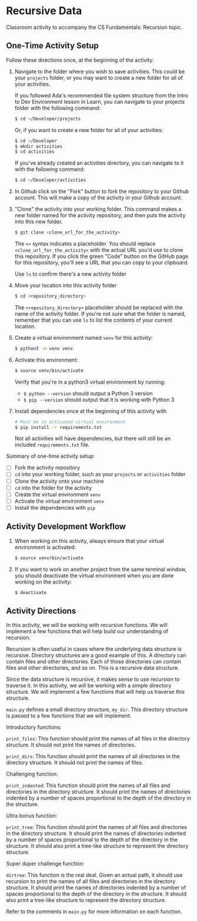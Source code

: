 # Recursive Data
Classroom activity to accompany the CS Fundamentals: Recursion topic.

## One-Time Activity Setup

Follow these directions once, at the beginning of the activity:


1. Navigate to the folder where you wish to save activities. This could be your `projects` folder, or you may want to create a new folder for all of your activities.

   If you followed Ada's recommended file system structure from the Intro to Dev Environment lesson in Learn, you can navigate to your projects folder with the following command:

   ```bash
   $ cd ~/Developer/projects
   ```

   Or, if you want to create a new folder for all of your activities:

   ```bash
   $ cd ~/Developer
   $ mkdir activities
   $ cd activities
   ```

   If you've already created an activities directory, you can navigate to it with the following command:

   ```bash
   $ cd ~/Developer/activities
   ```

2. In Github click on the "Fork" button to fork the repository to your Github account.  This will make a copy of the activity in your Github account. 

3. "Clone" the activity into your working folder. This command makes a new folder named for the activity repository, and then puts the activity into this new folder.

   ```bash
   $ git clone <clone_url_for_the_activity>
   ```

   The `<>` syntax indicates a placeholder. You should replace `<clone_url_for_the_activity>` with the actual URL you'd use to clone this repository. If you click the green "Code" button on the GitHub page for this repository, you'll see a URL that you can copy to your clipboard.
 
   Use `ls` to confirm there's a new activity folder

4. Move your location into this activity folder

   ```bash
   $ cd <repository_directory>
   ```

   The `<repository_directory>` placeholder should be replaced with the name of the activity folder. If you're not sure what the folder is named, remember that you can use `ls` to list the contents of your current location.

5. Create a virtual environment named `venv` for this activity:

   ```bash
   $ python3 -m venv venv
   ```

6. Activate this environment:

   ```bash
   $ source venv/bin/activate
   ```

   Verify that you're in a python3 virtual environment by running:
   
   - `$ python --version` should output a Python 3 version
   - `$ pip --version` should output that it is working with Python 3

7. Install dependencies once at the beginning of this activity with

   ```bash
   # Must be in activated virtual environment
   $ pip install -r requirements.txt
   ```

   Not all activities will have dependencies, but there will still be an included `requirements.txt` file.

Summary of one-time activity setup:
- [ ] Fork the activity repository
- [ ] `cd` into your working folder, such as your `projects` or `activities` folder
- [ ] Clone the activity onto your machine
- [ ] `cd` into the folder for the activity
- [ ] Create the virtual environment `venv`
- [ ] Activate the virtual environment `venv`
- [ ] Install the dependencies with `pip`

## Activity Development Workflow

1. When working on this activity, always ensure that your virtual environment is activated:

   ```bash
   $ source venv/bin/activate
   ```

2. If you want to work on another project from the same terminal window, you should deactivate the virtual environment when you are done working on the activity:

   ```bash
   $ deactivate
   ```

## Activity Directions

In this activity, we will be working with recursive functions. We will implement a few functions that will help build our understanding of recursion.

Recursion is often useful in cases where the underlying data structure is recursive. Directory structures are a good example of this. A directory can contain files and other directories. Each of those directories can contain files and other directories, and so on. This is a recursive data structure.

Since the data structure is recursive, it makes sense to use recursion to traverse it. In this activity, we will be working with a simple directory structure. We will implement a few functions that will help us traverse this structure.

`main.py` defines a small directory structure, `my_dir`. This directory structure is passed to a few functions that we will implement.

Introductory functions:

`print_files`: This function should print the names of all files in the directory structure. It should not print the names of directories.

`print_dirs`: This function should print the names of all directories in the directory structure. It should not print the names of files.

Challenging function:

`print_indented`: This function should print the names of all files and directories in the directory structure. It should print the names of directories indented by a number of spaces proportional to the depth of the directory in the structure.

Ultra bonus function:

`print_tree`: This function should print the names of all files and directories in the directory structure. It should print the names of directories indented by a number of spaces proportional to the depth of the directory in the structure. It should also print a tree-like structure to represent the directory structure.

Super duper challenge function:

`dirtree`: This function is the real deal. Given an actual path, it should use recursion to print the names of all files and directories in the directory structure. It should print the names of directories indented by a number of spaces proportional to the depth of the directory in the structure. It should also print a tree-like structure to represent the directory structure.

Refer to the comments in `main.py` for more information on each function.